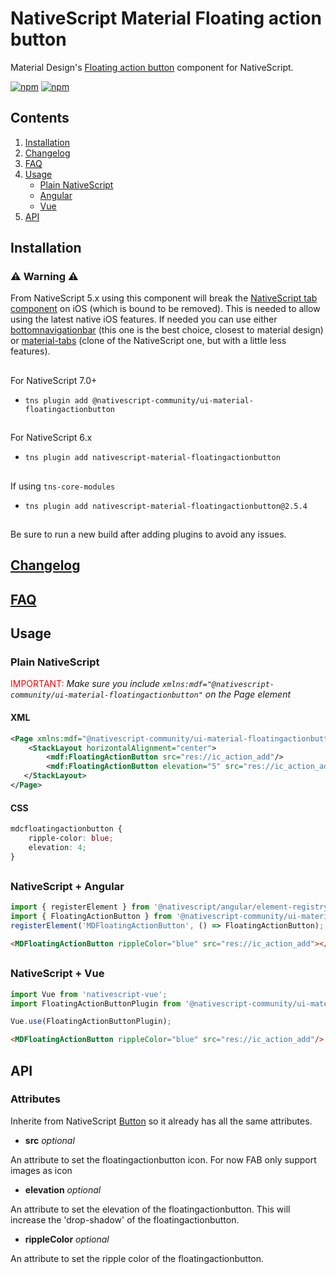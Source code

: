 # NativeScript Material Floating action button

Material Design's [Floating action button](https://material.io/components/buttons-floating-action-button) component for NativeScript.

[![npm](https://img.shields.io/npm/v/@nativescript-community/ui-material-floatingactionbutton.svg)](https://www.npmjs.com/package/@nativescript-community/ui-material-floatingactionbutton)
[![npm](https://img.shields.io/npm/dt/@nativescript-community/ui-material-floatingactionbutton.svg?label=npm%20downloads)](https://www.npmjs.com/package/@nativescript-community/ui-material-floatingactionbutton)

## Contents

1. [Installation](#installation)
2. [Changelog](#changelog)
3. [FAQ](#faq)
4.  [Usage](#usage)
    - [Plain NativeScript](#plain-nativescript)
    - [Angular](#nativescript--angular)
    - [Vue](#nativescript--vue)
5.  [API](#api)

## Installation

### :warning: Warning :warning:
From NativeScript 5.x using this component will break the [NativeScript tab component](https://docs.nativescript.org/ui/components/tabs) on iOS (which is bound to be removed). This is needed to allow using the latest native iOS features. If needed you can use either [bottomnavigationbar](https://www.npmjs.com/package/@nativescript-community/ui-material-bottomnavigationbar) (this one is the best choice, closest to material design) or [material-tabs](https://www.npmjs.com/package/@nativescript-community/ui-material-tabs) (clone of the NativeScript one, but with a little less features).

##

For NativeScript 7.0+
* `tns plugin add @nativescript-community/ui-material-floatingactionbutton`

##

For NativeScript 6.x
* `tns plugin add nativescript-material-floatingactionbutton`

##

If using ```tns-core-modules```
* `tns plugin add nativescript-material-floatingactionbutton@2.5.4`

##

Be sure to run a new build after adding plugins to avoid any issues.

## [Changelog](./CHANGELOG.md)

## [FAQ](../../README.md#faq)

## Usage

### Plain NativeScript

<span style="color:red">IMPORTANT: </span>_Make sure you include `xmlns:mdf="@nativescript-community/ui-material-floatingactionbutton"` on the Page element_

#### XML

```XML
<Page xmlns:mdf="@nativescript-community/ui-material-floatingactionbutton">
    <StackLayout horizontalAlignment="center">
        <mdf:FloatingActionButton src="res://ic_action_add"/>
        <mdf:FloatingActionButton elevation="5" src="res://ic_action_add"/>
   </StackLayout>
</Page>
```

#### CSS

```CSS
mdcfloatingactionbutton {
    ripple-color: blue;
    elevation: 4;
}
```

##

### NativeScript + Angular

```typescript
import { registerElement } from '@nativescript/angular/element-registry';
import { FloatingActionButton } from '@nativescript-community/ui-material-floatingactionbutton';
registerElement('MDFloatingActionButton', () => FloatingActionButton);
```

```html
<MDFloatingActionButton rippleColor="blue" src="res://ic_action_add"></MDFloatingActionButton>
```

##

### NativeScript + Vue

```javascript
import Vue from 'nativescript-vue';
import FloatingActionButtonPlugin from '@nativescript-community/ui-material-floatingactionbutton/vue';

Vue.use(FloatingActionButtonPlugin);
```

```html
<MDFloatingActionButton rippleColor="blue" src="res://ic_action_add"/>
```

## API

### Attributes

Inherite from NativeScript [Button](https://docs.nativescript.org/ui/ns-ui-widgets/button) so it already has all the same attributes.

* **src** _optional_

An attribute to set the floatingactionbutton icon. For now FAB only support images as icon

* **elevation** _optional_

An attribute to set the elevation of the floatingactionbutton. This will increase the 'drop-shadow' of the floatingactionbutton.

* **rippleColor** _optional_

An attribute to set the ripple color of the floatingactionbutton.
